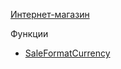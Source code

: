 [Интернет-магазин](/api_help/sale/index.php)

Функции

* [SaleFormatCurrency](/api_help/sale/functions/saleformatcurrency.php)
